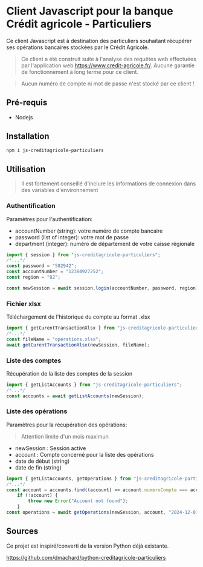 # Client Javascript pour la banque Crédit agricole - Particuliers

Ce client Javascript est à destination des particuliers souhaitant récupérer ses opérations bancaires stockées par le Crédit Agricole.

> Ce client a été construit suite à l'analyse des requêtes web effectuées par l'application web https://www.credit-agricole.fr/.
> Aucune garantie de fonctionnement à long terme pour ce client.

> Aucun numéro de compte ni mot de passe n'est stocké par ce client !

## Pré-requis

-   Nodejs

## Installation

```BASH
npm i js-creditagricole-particuliers
```

## Utilisation

> Il est fortement conseillé d'inclure les informations de connexion dans des variables d'environnement

### Authentification

Paramètres pour l'authentification:

-   accountNumber (string): votre numéro de compte bancaire
-   password (list of integer): votre mot de passe
-   department (integer): numéro de département de votre caisse régionale

```JAVASCRIPT
import { session } from "js-creditagricole-particuliers";
/*...*/
const password = "582942";
const accountNumber = "12384927252";
const region = "82";

const newSession = await session.login(accountNumber, password, region);

```

### Fichier xlsx

Téléchargement de l'historique du compte au format .xlsx

```JAVASCRIPT
import { getCurentTransactionXlsx } from "js-creditagricole-particuliers";
/*...*/
const fileName = "operations.xlsx";
await getCurentTransactionXlsx(newSession, fileName);
```

### Liste des comptes

Récupération de la liste des comptes de la session

```JAVASCRIPT
import { getListAccounts } from "js-creditagricole-particuliers";
/*...*/
const accounts = await getListAccounts(newSession);
```

### Liste des opérations

Paramètres pour la récupération des opérations:

> Attention limite d'un mois maximun

-   newSession : Session active
-   account : Compte concerné pour la liste des opérations
-   date de début (string)
-   date de fin (string)

```JAVASCRIPT
import { getListAccounts, getOperations } from "js-creditagricole-particuliers";
/*...*/
const account = accounts.find((account) => account.numeroCompte === accountNumber);
    if (!account) {
        throw new Error("Account not found");
    }
const operations = await getOperations(newSession, account, "2024-12-01", "2024-12-26");
```

## Sources

Ce projet est inspiré/converti de la version Python déjà existante.

https://github.com/dmachard/python-creditagricole-particuliers
